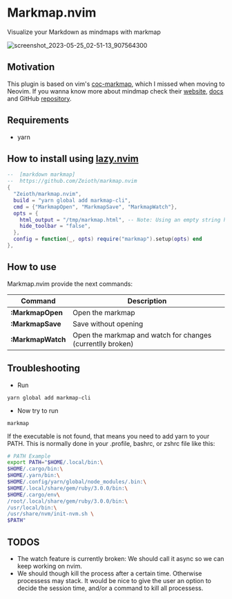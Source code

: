 # Markmap.nvim
Visualize your Markdown as mindmaps with markmap

![screenshot_2023-05-25_02-51-13_907564300](https://github.com/Zeioth/markmap.nvim/assets/3357792/e05a5050-622c-47b9-bc96-6e9ffd266b10)

## Motivation
This plugin is based on vim's [coc-markmap](https://github.com/markmap/coc-markmap), which I missed when moving to Neovim. If you wanna know more about mindmap check their [website](https://markmap.js.org/), [docs](https://markmap.js.org/docs/markmap) and GitHub [repository](https://github.com/markmap/markmap/tree/master/packages/markmap-cli).

## Requirements

* yarn

## How to install using [lazy.nvim](https://github.com/folke/lazy.nvim)

```lua
--  [markdown markmap]
--  https://github.com/Zeioth/markmap.nvim
{
  "Zeioth/markmap.nvim",
  build = "yarn global add markmap-cli",
  cmd = {"MarkmapOpen", "MarkmapSave", "MarkmapWatch"},
  opts = {
    html_output = "/tmp/markmap.html", -- Note: Using an empty string here will path as the current markdown file, but with .html extension.
    hide_toolbar = "false",
  },
  config = function(_, opts) require("markmap").setup(opts) end
},
```

## How to use
Markmap.nvim provide the next commands:

|  Command            | Description                             |
|---------------------|-----------------------------------------|
| **:MarkmapOpen**    | Open the markmap                        |
| **:MarkmapSave**    | Save without opening                    |
| **:MarkmapWatch**   | Open the markmap and watch for changes (currentlly broken)  |

## Troubleshooting

* Run
```
yarn global add markmap-cli
```    
* Now try to run
```    
markmap
```
If the executable is not found, that means you need to add yarn to your PATH. This is normally done in your .profile, bashrc, or zshrc file like this:

``` sh
# PATH Example
export PATH="$HOME/.local/bin:\
$HOME/.cargo/bin:\
$HOME/.yarn/bin:\
$HOME/.config/yarn/global/node_modules/.bin:\
$HOME/.local/share/gem/ruby/3.0.0/bin:\
$HOME/.cargo/env\
/root/.local/share/gem/ruby/3.0.0/bin:\
/usr/local/bin:\
/usr/share/nvm/init-nvm.sh \
$PATH"
```

## TODOS
* The watch feature is currently broken: We should call it async so we can keep working on nvim.
* We should though kill the process after a certain time. Otherwise processess may stack. It would be nice to give the user an option to decide the session time, and/or a command to kill all processess.
